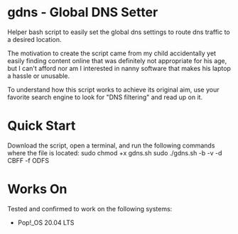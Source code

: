 # gdns - Global DNS Setter

Helper bash script to easily set the global dns settings to route dns traffic to a desired location.

The motivation to create the script came from my child accidentally yet easily finding content online that was definitely not appropriate for his age, but I can't afford nor am I interested in nanny software that makes his laptop a hassle or unusable. 

To understand how this script works to achieve its original aim, use your favorite search engine to look for "DNS filtering" and read up on it.

# Quick Start
Download the script, open a terminal, and run the following commands where the file is located:
  sudo chmod +x gdns.sh
  sudo ./gdns.sh -b -v -d CBFF -f ODFS

# Works On
Tested and confirmed to work on the following systems:
  - Pop!_OS 20.04 LTS
